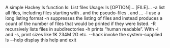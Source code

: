 A simple Hackey ls function
ls: List files
Usage: ls [OPTION]... [FILE]...
-a      list all files, including files starting with . and the pseudo-files . and ... 
-l      use a long listing format 
-n      suppresses the listing of files and instead produces a count of the number of files that would be printed if they were listed.
-R      recursively lists files in subdirectories
-h      prints “human readable”. With -l and -s, print sizes like 1K 234M 2G etc.
--hack  invoke the system-supplied ls
--help  display this help and exit
